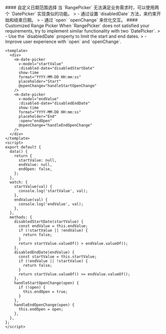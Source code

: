 <cn>
#### 自定义日期范围选择
当 `RangePicker` 无法满足业务需求时，可以使用两个 `DatePicker` 实现类似的功能。
> - 通过设置 `disabledDate` 方法，来约束开始和结束日期。
> - 通过 `open` `openChange` 来优化交互。
</cn>

<us>
#### Customized Range Picker
When `RangePicker` does not satisfied your requirements, try to implement similar functionality with two `DatePicker`.
> - Use the `disabledDate` property to limit the start and end dates.
> - Improve user experience with `open` and `openChange`.
</us>

```vue
<template>
  <div>
    <m-date-picker
      v-model="startValue"
      :disabled-date="disabledStartDate"
      show-time
      format="YYYY-MM-DD HH:mm:ss"
      placeholder="Start"
      @openChange="handleStartOpenChange"
    />
    <m-date-picker
      v-model="endValue"
      :disabled-date="disabledEndDate"
      show-time
      format="YYYY-MM-DD HH:mm:ss"
      placeholder="End"
      :open="endOpen"
      @openChange="handleEndOpenChange"
    />
  </div>
</template>
<script>
export default {
  data() {
    return {
      startValue: null,
      endValue: null,
      endOpen: false,
    };
  },
  watch: {
    startValue(val) {
      console.log('startValue', val);
    },
    endValue(val) {
      console.log('endValue', val);
    },
  },
  methods: {
    disabledStartDate(startValue) {
      const endValue = this.endValue;
      if (!startValue || !endValue) {
        return false;
      }
      return startValue.valueOf() > endValue.valueOf();
    },
    disabledEndDate(endValue) {
      const startValue = this.startValue;
      if (!endValue || !startValue) {
        return false;
      }
      return startValue.valueOf() >= endValue.valueOf();
    },
    handleStartOpenChange(open) {
      if (!open) {
        this.endOpen = true;
      }
    },
    handleEndOpenChange(open) {
      this.endOpen = open;
    },
  },
};
</script>
```
